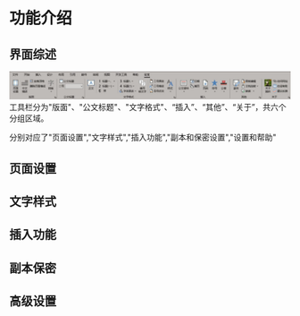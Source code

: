 # 功能介绍

## 界面综述

![工具栏外观](/img/xklbanner.jpg)
工具栏分为"版面"、"公文标题"、"文字格式"、“插入”、“其他”、“关于”，共六个分组区域。

分别对应了"页面设置","文字样式","插入功能","副本和保密设置","设置和帮助"


## 页面设置



## 文字样式
## 插入功能
## 副本保密
## 高级设置
